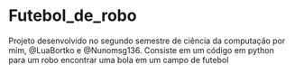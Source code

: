 # Futebol_de_robo
Projeto desenvolvido no segundo semestre de ciência da computação por mim, @LuaBortko e @Nunomsg136. Consiste em um código em python para um robo encontrar uma bola em um campo de futebol
